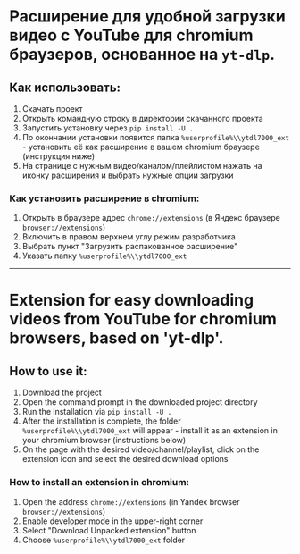 # Расширение для удобной загрузки видео с YouTube для chromium браузеров, основанное на `yt-dlp`.

## Как использовать:

1. Скачать проект
2. Открыть командную строку в директории скачанного проекта
3. Запустить установку через `pip install -U .`
4. По окончании установки появится папка `%userprofile%\\ytdl7000_ext` - установить её как расширение в вашем chromium браузере (инструкция ниже)
5. На странице с нужным видео/каналом/плейлистом нажать на иконку расширения и выбрать нужные опции загрузки

### Как установить расширение в chromium:

1. Открыть в браузере адрес `chrome://extensions` (в Яндекс браузере `browser://extensions`)
2. Включить в правом верхнем углу режим разработчика
3. Выбрать пункт "Загрузить распакованное расширение"
4. Указать папку `%userprofile%\\ytdl7000_ext`

--------------------------

# Extension for easy downloading videos from YouTube for chromium browsers, based on 'yt-dlp'.

## How to use it:

1. Download the project
2. Open the command prompt in the downloaded project directory
3. Run the installation via `pip install -U .`
4. After the installation is complete, the folder `%userprofile%\\ytdl7000_ext` will appear - install it as an extension in your chromium browser (instructions below)
5. On the page with the desired video/channel/playlist, click on the extension icon and select the desired download options

### How to install an extension in chromium:

1. Open the address `chrome://extensions` (in Yandex browser `browser://extensions`)
2. Enable developer mode in the upper-right corner
3. Select "Download Unpacked extension" button
4. Choose `%userprofile%\\ytdl7000_ext` folder
